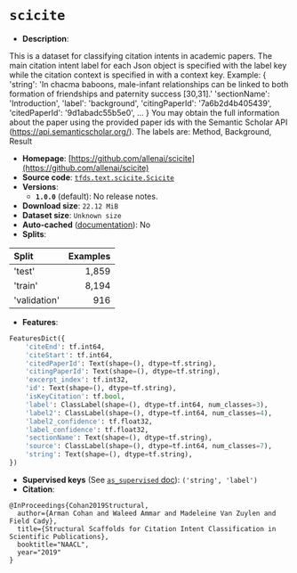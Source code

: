 <div itemscope itemtype="http://schema.org/Dataset">
  <div itemscope itemprop="includedInDataCatalog" itemtype="http://schema.org/DataCatalog">
    <meta itemprop="name" content="TensorFlow Datasets" />
  </div>

  <meta itemprop="name" content="scicite" />
  <meta itemprop="description" content="This is a dataset for classifying citation intents in academic papers.&#10;The main citation intent label for each Json object is specified with the label&#10;key while the citation context is specified in with a context key. Example:&#10;{&#10; &#x27;string&#x27;: &#x27;In chacma baboons, male-infant relationships can be linked to both&#10;    formation of friendships and paternity success [30,31].&#x27;&#10; &#x27;sectionName&#x27;: &#x27;Introduction&#x27;,&#10; &#x27;label&#x27;: &#x27;background&#x27;,&#10; &#x27;citingPaperId&#x27;: &#x27;7a6b2d4b405439&#x27;,&#10; &#x27;citedPaperId&#x27;: &#x27;9d1abadc55b5e0&#x27;,&#10; ...&#10; }&#10;You may obtain the full information about the paper using the provided paper ids&#10;with the Semantic Scholar API (https://api.semanticscholar.org/).&#10;The labels are:&#10;Method, Background, Result&#10;&#10;To use this dataset:&#10;&#10;```python&#10;import tensorflow_datasets as tfds&#10;&#10;ds = tfds.load(&#x27;scicite&#x27;, split=&#x27;train&#x27;)&#10;for ex in ds.take(4):&#10;  print(ex)&#10;```&#10;&#10;See [the guide](https://www.tensorflow.org/datasets/overview) for more&#10;informations on [tensorflow_datasets](https://www.tensorflow.org/datasets).&#10;&#10;" />
  <meta itemprop="url" content="https://www.tensorflow.org/datasets/catalog/scicite" />
  <meta itemprop="sameAs" content="https://github.com/allenai/scicite" />
  <meta itemprop="citation" content="@InProceedings{Cohan2019Structural,&#10;  author={Arman Cohan and Waleed Ammar and Madeleine Van Zuylen and Field Cady},&#10;  title={Structural Scaffolds for Citation Intent Classification in Scientific Publications},&#10;  booktitle=&quot;NAACL&quot;,&#10;  year=&quot;2019&quot;&#10;}" />
</div>

# `scicite`

*   **Description**:

This is a dataset for classifying citation intents in academic papers. The main
citation intent label for each Json object is specified with the label key while
the citation context is specified in with a context key. Example: { 'string':
'In chacma baboons, male-infant relationships can be linked to both formation of
friendships and paternity success [30,31].' 'sectionName': 'Introduction',
'label': 'background', 'citingPaperId': '7a6b2d4b405439', 'citedPaperId':
'9d1abadc55b5e0', ... } You may obtain the full information about the paper
using the provided paper ids with the Semantic Scholar API
(https://api.semanticscholar.org/). The labels are: Method, Background, Result

*   **Homepage**:
    [https://github.com/allenai/scicite](https://github.com/allenai/scicite)
*   **Source code**:
    [`tfds.text.scicite.Scicite`](https://github.com/tensorflow/datasets/tree/master/tensorflow_datasets/text/scicite.py)
*   **Versions**:
    *   **`1.0.0`** (default): No release notes.
*   **Download size**: `22.12 MiB`
*   **Dataset size**: `Unknown size`
*   **Auto-cached**
    ([documentation](https://www.tensorflow.org/datasets/performances#auto-caching)):
    No
*   **Splits**:

Split        | Examples
:----------- | -------:
'test'       | 1,859
'train'      | 8,194
'validation' | 916

*   **Features**:

```python
FeaturesDict({
    'citeEnd': tf.int64,
    'citeStart': tf.int64,
    'citedPaperId': Text(shape=(), dtype=tf.string),
    'citingPaperId': Text(shape=(), dtype=tf.string),
    'excerpt_index': tf.int32,
    'id': Text(shape=(), dtype=tf.string),
    'isKeyCitation': tf.bool,
    'label': ClassLabel(shape=(), dtype=tf.int64, num_classes=3),
    'label2': ClassLabel(shape=(), dtype=tf.int64, num_classes=4),
    'label2_confidence': tf.float32,
    'label_confidence': tf.float32,
    'sectionName': Text(shape=(), dtype=tf.string),
    'source': ClassLabel(shape=(), dtype=tf.int64, num_classes=7),
    'string': Text(shape=(), dtype=tf.string),
})
```
*   **Supervised keys** (See
    [`as_supervised` doc](https://www.tensorflow.org/datasets/api_docs/python/tfds/load#args)):
    `('string', 'label')`
*   **Citation**:

```
@InProceedings{Cohan2019Structural,
  author={Arman Cohan and Waleed Ammar and Madeleine Van Zuylen and Field Cady},
  title={Structural Scaffolds for Citation Intent Classification in Scientific Publications},
  booktitle="NAACL",
  year="2019"
}
```
